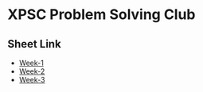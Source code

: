 # XPSC Problem Solving Club


## Sheet Link
* [Week-1](https://docs.google.com/spreadsheets/d/1YBGTRfG4j14N2gmrTXig-w0k7Gg472MwLq8cuB870Gk/edit?usp=sharing)
* [Week-2](https://docs.google.com/spreadsheets/d/1uQquFKE80-2Pbr-Mjo5wJ56w9xbK_XbCxBqufGTBN-4/edit?usp=sharing)
* [Week-3](https://docs.google.com/spreadsheets/d/1iC31EK2a_-8bGmIU20JVkUoWBulmGumZdF08cleBcKE/edit?usp=sharing)

